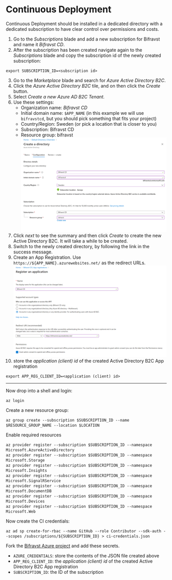 # Continuous Deployment

Continuous Deployment should be installed in a dedicated directory with a
dedicated subscription to have clear control over permissions and costs.

1.  Go to the _Subscriptions_ blade and add a new subscription for Bifravst and
    name it _Bifravst CD_.
1.  After the subscription has been created navigate again to the
    _Subscriptions_ blade and copy the subscription id of the newly created
    subscription:

```
export SUBSCRIPTION_ID=<subscription id>
```

3.  Go to the _Marketplace_ blade and search for _Azure Active Directory B2C_.
1.  Click the _Azure Active Directory B2C_ tile, and on then click the _Create_
    button.
1.  Select _Create a new Azure AD B2C Tenant._
1.  Use these settings:
    - Organization name: _Bifravst CD_
    - Initial domain name: `$APP_NAME` (in this example we will use
      `bifravstcd`, but you should pick something that fits your project)
    - Country/Region: Sweden (or pick a location that is closer to you)
    - Subscription: Bifravst CD
    - Resource group: bifravst
      ![Create Directory settings](./cd/create-directory.png)
1.  Click _next_ to see the summary and then click _Create_ to create the new
    Active Directory B2C. It will take a while to be created.
1.  Switch to the newly created directory, by following the link in the success
    message.
1.  Create an App Registration. Use `https://${APP_NAME}.azurewebsites.net/` as
    the redirect URLs.
    ![Create App Registration settings](./cd/create-app-registration.png)
1.  store the _application (client) id_ of the created Active Directory B2C App
    registration

```
export APP_REG_CLIENT_ID=<application (client) id>
```

---

Now drop into a shell and login:

    az login

Create a new resource group:

    az group create --subscription $SUBSCRIPTION_ID --name $RESOURCE_GROUP_NAME --location $LOCATION

Enable required resources

    az provider register --subscription $SUBSCRIPTION_ID --namespace Microsoft.AzureActiveDirectory
    az provider register --subscription $SUBSCRIPTION_ID --namespace Microsoft.Storage
    az provider register --subscription $SUBSCRIPTION_ID --namespace Microsoft.Insights
    az provider register --subscription $SUBSCRIPTION_ID --namespace Microsoft.SignalRService
    az provider register --subscription $SUBSCRIPTION_ID --namespace Microsoft.DocumentDB
    az provider register --subscription $SUBSCRIPTION_ID --namespace Microsoft.Devices
    az provider register --subscription $SUBSCRIPTION_ID --namespace Microsoft.Web

Now create the CI credentials:

    az ad sp create-for-rbac --name GitHub --role Contributor --sdk-auth --scopes /subscriptions/${SUBSCRIPTION_ID} > ci-credentials.json

Fork the
[Bifravst Azure project](https://github.com/bifravst/azure/settings/secrets/new)
and add these secrets.

- `AZURE_CREDENTIALS`: store the contents of the JSON file created above
- `APP_REG_CLIENT_ID`: the _application (client) id_ of the created Active
  Directory B2C App registration
- `SUBSCRIPTION_ID`: the ID of the subscription
